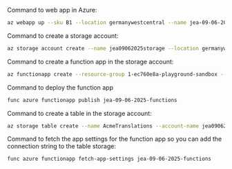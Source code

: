 Command to web app in Azure:
```bash
az webapp up --sku B1 --location germanywestcentral --name jea-09-06-2025 --resource-group 1-ec760e8a-playground-sandbox

```


Command to create a storage account:
```bash
az storage account create --name jea09062025storage --location germanywestcentral --resource-group 1-ec760e8a-playground-sandbox --sku Standard_LRS
```

Command to create a function app in the storage account:
```bash
az functionapp create --resource-group 1-ec760e8a-playground-sandbox --consumption-plan-location germanywestcentral --runtime python --runtime-version 3.11 --functions-version 4 --name jea-09-06-2025-functions --storage-account jea09062025storage --os-type linux
```

Command to deploy the function app
```bash
func azure functionapp publish jea-09-06-2025-functions
```


Command to create a table in the storage account:
```bash
az storage table create --name AcmeTranslations --account-name jea09062025storage
```

Command to fetch the app settings for the function app so you can add the connection string to the table storage:

```bash
func azure functionapp fetch-app-settings jea-09-06-2025-functions
```

```

```

